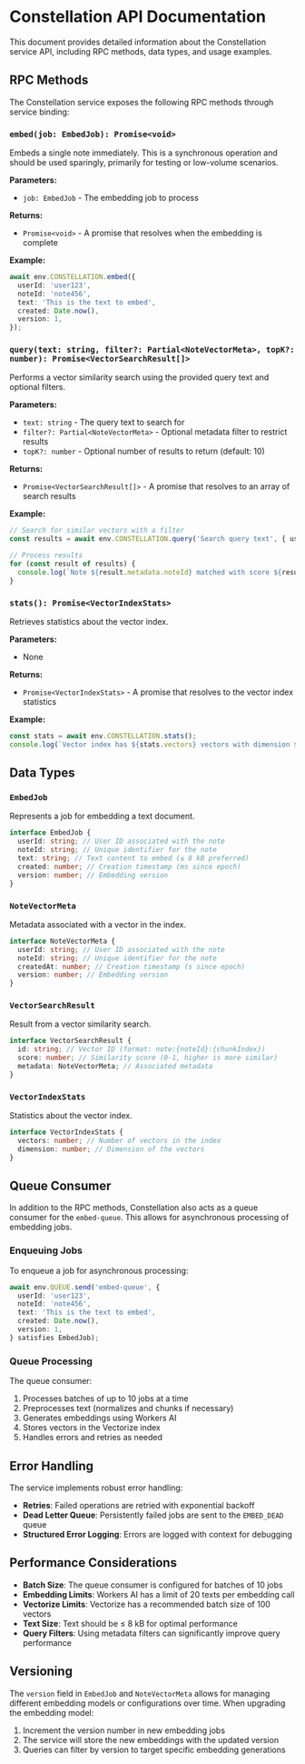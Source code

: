 # Constellation API Documentation

This document provides detailed information about the Constellation service API, including RPC methods, data types, and usage examples.

## RPC Methods

The Constellation service exposes the following RPC methods through service binding:

### `embed(job: EmbedJob): Promise<void>`

Embeds a single note immediately. This is a synchronous operation and should be used sparingly, primarily for testing or low-volume scenarios.

**Parameters:**

- `job: EmbedJob` - The embedding job to process

**Returns:**

- `Promise<void>` - A promise that resolves when the embedding is complete

**Example:**

```typescript
await env.CONSTELLATION.embed({
  userId: 'user123',
  noteId: 'note456',
  text: 'This is the text to embed',
  created: Date.now(),
  version: 1,
});
```

### `query(text: string, filter?: Partial<NoteVectorMeta>, topK?: number): Promise<VectorSearchResult[]>`

Performs a vector similarity search using the provided query text and optional filters.

**Parameters:**

- `text: string` - The query text to search for
- `filter?: Partial<NoteVectorMeta>` - Optional metadata filter to restrict results
- `topK?: number` - Optional number of results to return (default: 10)

**Returns:**

- `Promise<VectorSearchResult[]>` - A promise that resolves to an array of search results

**Example:**

```typescript
// Search for similar vectors with a filter
const results = await env.CONSTELLATION.query('Search query text', { userId: 'user123' }, 10);

// Process results
for (const result of results) {
  console.log(`Note ${result.metadata.noteId} matched with score ${result.score}`);
}
```

### `stats(): Promise<VectorIndexStats>`

Retrieves statistics about the vector index.

**Parameters:**

- None

**Returns:**

- `Promise<VectorIndexStats>` - A promise that resolves to the vector index statistics

**Example:**

```typescript
const stats = await env.CONSTELLATION.stats();
console.log(`Vector index has ${stats.vectors} vectors with dimension ${stats.dimension}`);
```

## Data Types

### `EmbedJob`

Represents a job for embedding a text document.

```typescript
interface EmbedJob {
  userId: string; // User ID associated with the note
  noteId: string; // Unique identifier for the note
  text: string; // Text content to embed (≤ 8 kB preferred)
  created: number; // Creation timestamp (ms since epoch)
  version: number; // Embedding version
}
```

### `NoteVectorMeta`

Metadata associated with a vector in the index.

```typescript
interface NoteVectorMeta {
  userId: string; // User ID associated with the note
  noteId: string; // Unique identifier for the note
  createdAt: number; // Creation timestamp (s since epoch)
  version: number; // Embedding version
}
```

### `VectorSearchResult`

Result from a vector similarity search.

```typescript
interface VectorSearchResult {
  id: string; // Vector ID (format: note:{noteId}:{chunkIndex})
  score: number; // Similarity score (0-1, higher is more similar)
  metadata: NoteVectorMeta; // Associated metadata
}
```

### `VectorIndexStats`

Statistics about the vector index.

```typescript
interface VectorIndexStats {
  vectors: number; // Number of vectors in the index
  dimension: number; // Dimension of the vectors
}
```

## Queue Consumer

In addition to the RPC methods, Constellation also acts as a queue consumer for the `embed-queue`. This allows for asynchronous processing of embedding jobs.

### Enqueuing Jobs

To enqueue a job for asynchronous processing:

```typescript
await env.QUEUE.send('embed-queue', {
  userId: 'user123',
  noteId: 'note456',
  text: 'This is the text to embed',
  created: Date.now(),
  version: 1,
} satisfies EmbedJob);
```

### Queue Processing

The queue consumer:

1. Processes batches of up to 10 jobs at a time
2. Preprocesses text (normalizes and chunks if necessary)
3. Generates embeddings using Workers AI
4. Stores vectors in the Vectorize index
5. Handles errors and retries as needed

## Error Handling

The service implements robust error handling:

- **Retries**: Failed operations are retried with exponential backoff
- **Dead Letter Queue**: Persistently failed jobs are sent to the `EMBED_DEAD` queue
- **Structured Error Logging**: Errors are logged with context for debugging

## Performance Considerations

- **Batch Size**: The queue consumer is configured for batches of 10 jobs
- **Embedding Limits**: Workers AI has a limit of 20 texts per embedding call
- **Vectorize Limits**: Vectorize has a recommended batch size of 100 vectors
- **Text Size**: Text should be ≤ 8 kB for optimal performance
- **Query Filters**: Using metadata filters can significantly improve query performance

## Versioning

The `version` field in `EmbedJob` and `NoteVectorMeta` allows for managing different embedding models or configurations over time. When upgrading the embedding model:

1. Increment the version number in new embedding jobs
2. The service will store the new embeddings with the updated version
3. Queries can filter by version to target specific embedding generations
